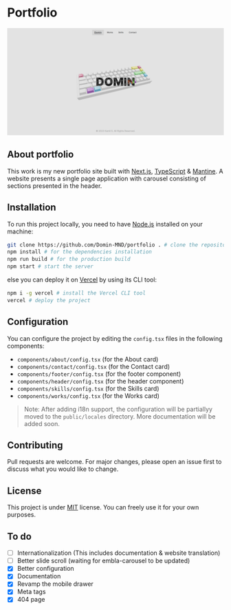 # Portfolio

![Portfolio Screenshot](/public/works/portfolio.png)

## About portfolio

This work is my new portfolio site built with [Next.js](https://nextjs.org/), [TypeScript](https://www.typescriptlang.org/) & [Mantine](https://mantine.dev/). A website presents a single page application with carousel consisting of sections presented in the header.

## Installation

To run this project locally, you need to have [Node.js](https://nodejs.org/en/) installed on your machine:

```bash
git clone https://github.com/Domin-MND/portfolio . # clone the repository into the current directory
npm install # for the dependencies installation
npm run build # for the production build
npm start # start the server
```

else you can deploy it on [Vercel](https://vercel.com/) by using its CLI tool:

```bash
npm i -g vercel # install the Vercel CLI tool
vercel # deploy the project
```

## Configuration

You can configure the project by editing the `config.tsx` files in the following components:
- `components/about/config.tsx` (for the About card)
- `components/contact/config.tsx` (for the Contact card)
- `components/footer/config.tsx` (for the footer component)
- `components/header/config.tsx` (for the header component)
- `components/skills/config.tsx` (for the Skills card)
- `components/works/config.tsx` (for the Works card)

> Note: After adding i18n support, the configuration will be partiallyy moved to the `public/locales` directory. More documentation will be added soon.

## Contributing

Pull requests are welcome. For major changes, please open an issue first to discuss what you would like to change.

## License

This project is under [MIT](https://choosealicense.com/licenses/mit/) license. You can freely use it for your own purposes.

## To do

- [ ] Internationalization (This includes documentation & website translation)
- [ ] Better slide scroll (waiting for embla-carousel to be updated)
- [x] Better configuration
- [x] Documentation
- [x] Revamp the mobile drawer
- [x] Meta tags
- [x] 404 page